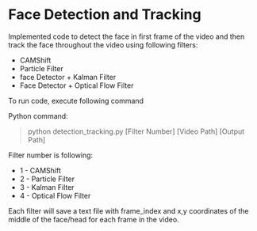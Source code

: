 # Face Detection and Tracking

Implemented code to detect the face in first frame of the video and then track the face throughout the video using following filters:

* CAMShift
* Particle Filter
* face Detector + Kalman Filter
* Face Detector + Optical Flow Filter

To run code, execute following command

Python command:

> python detection_tracking.py [Filter Number] [Video Path] [Output Path] 

Filter number is following:

* 1 - CAMShift 
* 2 - Particle Filter
* 3 - Kalman Filter
* 4 - Optical Flow Filter

Each filter will save a text file with frame_index and x,y coordinates of the middle of the face/head for each frame in the video.


